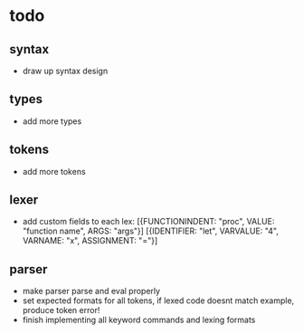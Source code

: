 # todo

## syntax
* draw up syntax design

## types
* add more types

## tokens
* add more tokens

## lexer
* add custom fields to each lex:
[{FUNCTIONINDENT: "proc", VALUE: "function name", ARGS: "args"}]
[{IDENTIFIER: "let", VARVALUE: "4", VARNAME: "x", ASSIGNMENT: "="}]

## parser
* make parser parse and eval properly
* set expected formats for all tokens, if lexed code doesnt match example, produce token error!
* finish implementing all keyword commands and lexing formats
